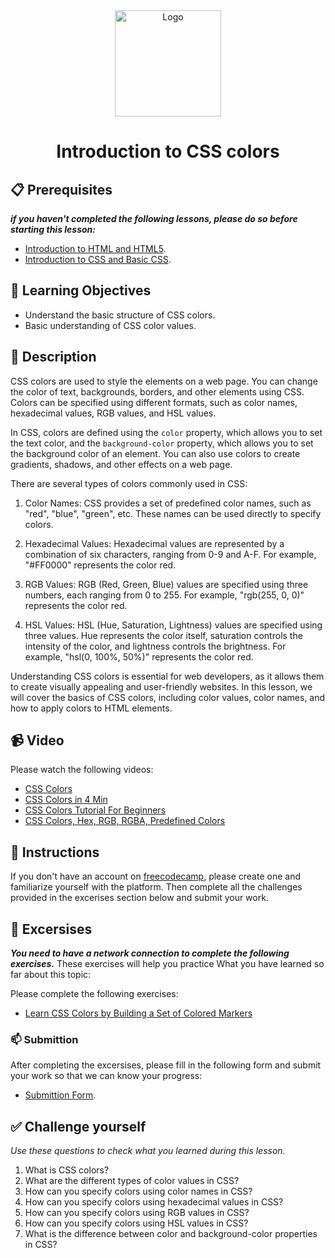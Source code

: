 <div align="center">
    <img src="../images/css.jpg" alt="Logo" height="170" align="center">
    <h1 align="center">Introduction to CSS colors</h1>
</div>

## 📋 Prerequisites
_**if you haven't completed the following lessons, please do so before starting this lesson:**_
- [Introduction to HTML and HTML5](./02_introduction-to-html-and-html5.md).
- [Introduction to CSS and Basic CSS](./03_introduction-to-css-and-basic-css.md).

## 🎯 Learning Objectives
- Understand the basic structure of CSS colors.
- Basic understanding of CSS color values.

## 📝 Description
CSS colors are used to style the elements on a web page. You can change the color of text, backgrounds, borders, and other elements using CSS. Colors can be specified using different formats, such as color names, hexadecimal values, RGB values, and HSL values.

In CSS, colors are defined using the `color` property, which allows you to set the text color, and the `background-color` property, which allows you to set the background color of an element. You can also use colors to create gradients, shadows, and other effects on a web page.

There are several types of colors commonly used in CSS:

1. Color Names: CSS provides a set of predefined color names, such as "red", "blue", "green", etc. These names can be used directly to specify colors.

2. Hexadecimal Values: Hexadecimal values are represented by a combination of six characters, ranging from 0-9 and A-F. For example, "#FF0000" represents the color red.

3. RGB Values: RGB (Red, Green, Blue) values are specified using three numbers, each ranging from 0 to 255. For example, "rgb(255, 0, 0)" represents the color red.

4. HSL Values: HSL (Hue, Saturation, Lightness) values are specified using three values. Hue represents the color itself, saturation controls the intensity of the color, and lightness controls the brightness. For example, "hsl(0, 100%, 50%)" represents the color red.

Understanding CSS colors is essential for web developers, as it allows them to create visually appealing and user-friendly websites. In this lesson, we will cover the basics of CSS colors, including color values, color names, and how to apply colors to HTML elements.

## 📹 Video
Please watch the following videos:
- [CSS Colors](../videos/css-colors/y2mate.com%20-%20CSS%20Color%20Tutorial%20%20CSS%20Colors%20%20Colors%20In%20CSS%20%20CSS%20Tutorial%20For%20Beginners%20%20Simplilearn_1080p.mp4)
- [CSS Colors in 4 Min](../videos/css-colors/y2mate.com%20-%20Learn%20CSS%20colors%20in%204%20minutes%20_1080pFHR.mp4)
- [CSS Colors Tutorial For Beginners](../videos/css-colors/y2mate.com%20-%20CSS%20Colors%20Tutorial%20for%20Beginners_1080p.mp4)
- [CSS Colors, Hex, RGB, RGBA, Predefined Colors](../videos/css-colors/y2mate.com%20-%20CSS%20Tutorial%20%20Colors%20Hex%20RGB%20RGBA%20Predefined%20Colors%20413_1080p.mp4)

## 🔧 Instructions
If you don't have an account on [freecodecamp](https://www.freecodecamp.org), please create one and familiarize yourself with the platform.
Then complete all the challenges provided in the excerises section below and submit your work.

## 🚀 Excersises
_**You need to have a network connection to complete the following exercises.**_
These exercises will help you practice What you have learned so far about this topic:

Please complete the following exercises:
- [Learn CSS Colors by Building a Set of Colored Markers](https://www.freecodecamp.org/learn/2022/responsive-web-design/learn-css-colors-by-building-a-set-of-colored-markers/step-1)

### 📫 Submittion
After completing the excersises, please fill in the following form and submit your work so that we can know your progress:
- [Submittion Form](https://airtable.com/shrTKszJIyALWIPnb).

## ✅ Challenge yourself
_Use these questions to check what you learned during this lesson._

1. What is CSS colors?
2. What are the different types of color values in CSS?
3. How can you specify colors using color names in CSS?
4. How can you specify colors using hexadecimal values in CSS?
5. How can you specify colors using RGB values in CSS?
6. How can you specify colors using HSL values in CSS?
7. What is the difference between color and background-color properties in CSS?